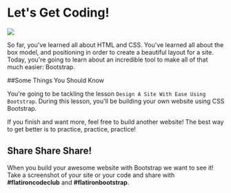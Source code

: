 # Let's Get Coding!

<img src="http://25.media.tumblr.com/7716ef547264521e476a067b1c8d2717/tumblr_mwjlmfJ1vx1rkiuhro1_500.gif">

So far, you've learned all about HTML and CSS. You've learned all about the box model, and positioning in order to create a beautiful layout for a site. Today, you're going to learn about an incredible tool to make all of that much easier: Bootstrap.

##Some Things You Should Know

You're going to be tackling the lesson `Design A Site With Ease Using Bootstrap`. During this lesson, you'll be building your own website using CSS Bootstrap. 

If you finish and want more, feel free to build another website! The best way to get better is to practice, practice, practice!

## Share Share Share!

When you build your awesome website with Bootstrap we want to see it! Take a screenshot of your site or your code and share with **\#flatironcodeclub** and **\#flatironbootstrap**.
